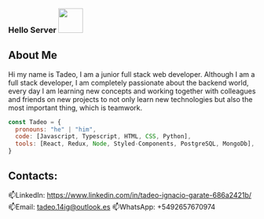 ### Hello Server <img src="https://media.giphy.com/media/mGcNjsfWAjY5AEZNw6/giphy.gif" width="50">

## About Me
Hi my name is Tadeo, I am a junior full stack web developer. Although I am a full stack developer, I am completely passionate about the backend world, every day I am learning new concepts and working together with colleagues and friends on new projects to not only learn new technologies but also the most important thing, which is teamwork.


```javascript
const Tadeo = {
  pronouns: "he" | "him",
  code: [Javascript, Typescript, HTML, CSS, Python],
  tools: [React, Redux, Node, Styled-Components, PostgreSQL, MongoDb],
}
```

## Contacts:
📫LinkedIn: https://www.linkedin.com/in/tadeo-ignacio-garate-686a2421b/
📫Email: tadeo.14ig@outlook.es
📫WhatsApp: +5492657670974
